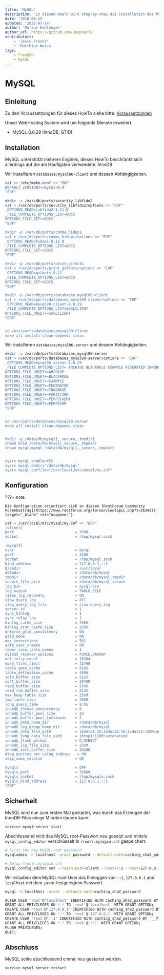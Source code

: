 ```yaml
---
title: 'MySQL'
description: 'In diesem HowTo wird step-by-step die Installation des MySQL Datenbanksystem für ein WebHosting System auf Basis von FreeBSD 64Bit auf einem dedizierten Server beschrieben.'
date: '2010-08-25'
updated: '2022-07-14'
author: 'Markus Kohlmeyer'
author_url: https://github.com/JoeUser78
contributors:
    - 'Jesco Freund'
    - 'Matthias Weiss'
tags:
    - FreeBSD
    - MySQL
---
```


# MySQL

## Einleitung

Zu den Voraussetzungen für dieses HowTo siehe bitte: [Voraussetzungen](/howtos/freebsd/hosting_system/)

Unser WebHosting System wird um folgende Dienste erweitert.

- MySQL 8.0.29 (InnoDB, GTID)

## Installation

MySQL unterstützt mehrere Engines, dieses HowTo beschränkt sich allerdings auf die am Häufigsten verwendete: InnoDB

Wir installieren `databases/mysql80-client` und dessen Abhängigkeiten.

``` bash
cat >> /etc/make.conf << "EOF"
DEFAULT_VERSIONS+=mysql=8.0
"EOF"
```

``` bash
mkdir -p /var/db/ports/security_libfido2
cat > /var/db/ports/security_libfido2/options << "EOF"
_OPTIONS_READ=libfido2-1.11.0
_FILE_COMPLETE_OPTIONS_LIST=DOCS
OPTIONS_FILE_SET+=DOCS
"EOF"

mkdir -p /var/db/ports/comms_hidapi
cat > /var/db/ports/comms_hidapi/options << "EOF"
_OPTIONS_READ=hidapi-0.12.0
_FILE_COMPLETE_OPTIONS_LIST=DOCS
OPTIONS_FILE_SET+=DOCS
"EOF"

mkdir -p /var/db/ports/print_gsfonts
cat > /var/db/ports/print_gsfonts/options << "EOF"
_OPTIONS_READ=gsfonts-8.11
_FILE_COMPLETE_OPTIONS_LIST=DOCS
OPTIONS_FILE_SET+=DOCS
"EOF"

mkdir -p /var/db/ports/databases_mysql80-client
cat > /var/db/ports/databases_mysql80-client/options << "EOF"
_OPTIONS_READ=mysql80-client-8.0.29
_FILE_COMPLETE_OPTIONS_LIST=SASLCLIENT
OPTIONS_FILE_UNSET+=SASLCLIENT
"EOF"


cd /usr/ports/databases/mysql80-client
make all install clean-depends clean
```

Wir installieren `databases/mysql80-server` und dessen Abhängigkeiten.

``` bash
mkdir -p /var/db/ports/databases_mysql80-server
cat > /var/db/ports/databases_mysql80-server/options << "EOF"
_OPTIONS_READ=mysql80-server-8.0.29
_FILE_COMPLETE_OPTIONS_LIST= ARCHIVE BLACKHOLE EXAMPLE FEDERATED INNOBASE PARTITION PERFSCHEMA PERFSCHM
OPTIONS_FILE_UNSET+=ARCHIVE
OPTIONS_FILE_UNSET+=BLACKHOLE
OPTIONS_FILE_UNSET+=EXAMPLE
OPTIONS_FILE_UNSET+=FEDERATED
OPTIONS_FILE_UNSET+=INNOBASE
OPTIONS_FILE_UNSET+=PARTITION
OPTIONS_FILE_UNSET+=PERFSCHEMA
OPTIONS_FILE_UNSET+=PERFSCHM
"EOF"


cd /usr/ports/databases/mysql80-server
make all install clean-depends clean


mkdir -p /data/db/mysql{,_secure,_tmpdir}
chmod 0750 /data/db/mysql{_secure,_tmpdir}
chown mysql:mysql /data/db/mysql{,_secure,_tmpdir}


sysrc mysql_enable=YES
sysrc mysql_dbdir="/data/db/mysql"
sysrc mysql_optfile="/usr/local/etc/mysql/my.cnf"
```

## Konfiguration

???+ note

    Die Konfiguration orientiert sich an diesem [RootForum Community Forenbeitrag](https://www.rootforum.org/forum/viewtopic.php?t=36343){: target="_blank" rel="noopener"}.

``` bash
cat > /usr/local/etc/mysql/my.cnf << "EOF"
[client]
port                            = 3306
socket                          = /tmp/mysql.sock

[mysqld]
user                            = mysql
port                            = 3306
socket                          = /tmp/mysql.sock
bind_address                    = 127.0.0.1,::1
basedir                         = /usr/local
datadir                         = /data/db/mysql
tmpdir                          = /data/db/mysql_tmpdir
secure_file_priv                = /data/db/mysql_secure
log_bin                         = mysql-bin
log_output                      = TABLE,FILE
relay_log_recovery              = ON
slow_query_log                  = OFF
slow_query_log_file             = slow-query.log
server_id                       = 1
sync_binlog                     = 1
sync_relay_log                  = 1
binlog_cache_size               = 256K
binlog_stmt_cache_size          = 256K
enforce_gtid_consistency        = ON
gtid_mode                       = ON
max_connections                 = 501
safe_user_create                = ON
lower_case_table_names          = 1
myisam_recover_options          = FORCE,BACKUP
net_retry_count                 = 16384
open_files_limit                = 32768
table_open_cache                = 8192
table_definition_cache          = 4096
join_buffer_size                = 512K
sort_buffer_size                = 2048K
read_buffer_size                = 256K
read_rnd_buffer_size            = 512K
max_heap_table_size             = 256M
tmp_table_size                  = 256M
long_query_time                 = 0.05
innodb_thread_concurrency       = 8
innodb_buffer_pool_size         = 2G
innodb_buffer_pool_instances    = 2
innodb_data_home_dir            = /data/db/mysql
innodb_log_group_home_dir       = /data/db/mysql
innodb_data_file_path           = ibdata1:1G;ibdata2:1G;ibdata3:128M:autoextend
innodb_temp_data_file_path      = ibtmp1:128M:autoextend
innodb_flush_method             = O_DIRECT
innodb_log_file_size            = 256M
innodb_sort_buffer_size         = 2048K
#log_queries_not_using_indexes   = ON
skip_name_resolve               = ON

mysqlx                          = OFF
mysqlx_port                     = 33060
mysqlx_socket                   = /tmp/mysqlx.sock
mysqlx_bind_address             = 127.0.0.1,::1
"EOF"
```

## Sicherheit

MySQL wird nun zum ersten Mal gestartet, was durch das Erzeugen der InnoDB-Files einige Minuten dauern kann.

``` bash
service mysql-server start
```

Abschliessend wird das MySQL root-Passwort neu gesetzt und mittels `mysql_config_editor` verschlüsselt in `/root/.mylogin.cnf` gespeichert.

``` bash
# First set new MySQL-root password
mysqladmin -h localhost -uroot password --default-auth=caching_sha2_password

# Setup /root/.mylogin.cnf
mysql_config_editor set --login-path=client --host=::1 --host=127.0.0.1 --host=localhost --socket=/tmp/mysql.sock --user=root --password
```

Wir erlauben dem MySQL-root User das Einloggen von `::1`, `127.0.0.1` und `localhost` mit dem zuvor festgelegtem Passwort.

``` bash
mysql -h localhost -uroot --default-auth=caching_sha2_password

ALTER USER 'root'@'localhost' IDENTIFIED WITH caching_sha2_password BY '__MYSQL_ROOT_PASSWORD__' PASSWORD EXPIRE NEVER;
GRANT ALL PRIVILEGES ON *.* TO 'root'@'localhost' WITH GRANT OPTION;
CREATE USER 'root'@'127.0.0.1' IDENTIFIED WITH caching_sha2_password BY '__MYSQL_ROOT_PASSWORD__' PASSWORD EXPIRE NEVER;
GRANT ALL PRIVILEGES ON *.* TO 'root'@'127.0.0.1' WITH GRANT OPTION;
CREATE USER 'root'@'::1' IDENTIFIED WITH caching_sha2_password BY '__MYSQL_ROOT_PASSWORD__' PASSWORD EXPIRE NEVER;
GRANT ALL PRIVILEGES ON *.* TO 'root'@'::1' WITH GRANT OPTION;
FLUSH PRIVILEGES;
QUIT;
```

## Abschluss

MySQL sollte abschliessend einmal neu gestartet werden.

``` bash
service mysql-server restart
```
